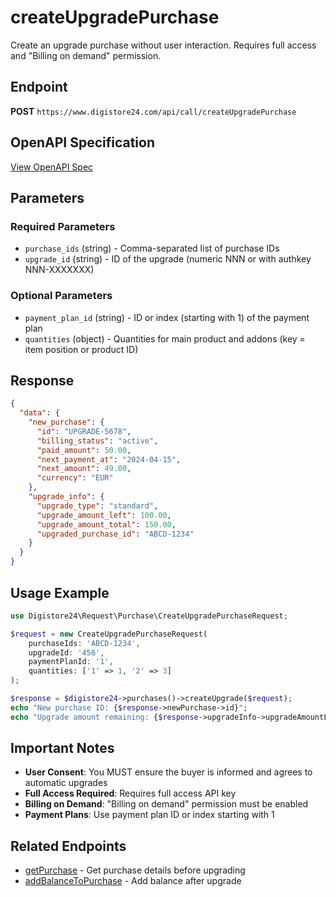 # createUpgradePurchase

Create an upgrade purchase without user interaction. Requires full access and "Billing on demand" permission.

## Endpoint

**POST** `https://www.digistore24.com/api/call/createUpgradePurchase`

## OpenAPI Specification

[View OpenAPI Spec](https://digistore24.com/api/docs/paths/createUpgradePurchase.yaml)

## Parameters

### Required Parameters

- `purchase_ids` (string) - Comma-separated list of purchase IDs
- `upgrade_id` (string) - ID of the upgrade (numeric NNN or with authkey NNN-XXXXXXX)

### Optional Parameters

- `payment_plan_id` (string) - ID or index (starting with 1) of the payment plan
- `quantities` (object) - Quantities for main product and addons (key = item position or product ID)

## Response

```json
{
  "data": {
    "new_purchase": {
      "id": "UPGRADE-5678",
      "billing_status": "active",
      "paid_amount": 50.00,
      "next_payment_at": "2024-04-15",
      "next_amount": 49.00,
      "currency": "EUR"
    },
    "upgrade_info": {
      "upgrade_type": "standard",
      "upgrade_amount_left": 100.00,
      "upgrade_amount_total": 150.00,
      "upgraded_purchase_id": "ABCD-1234"
    }
  }
}
```

## Usage Example

```php
use Digistore24\Request\Purchase\CreateUpgradePurchaseRequest;

$request = new CreateUpgradePurchaseRequest(
    purchaseIds: 'ABCD-1234',
    upgradeId: '456',
    paymentPlanId: '1',
    quantities: ['1' => 1, '2' => 3]
);

$response = $digistore24->purchases()->createUpgrade($request);
echo "New purchase ID: {$response->newPurchase->id}";
echo "Upgrade amount remaining: {$response->upgradeInfo->upgradeAmountLeft}";
```

## Important Notes

- **User Consent**: You MUST ensure the buyer is informed and agrees to automatic upgrades
- **Full Access Required**: Requires full access API key
- **Billing on Demand**: "Billing on demand" permission must be enabled
- **Payment Plans**: Use payment plan ID or index starting with 1

## Related Endpoints

- [getPurchase](getPurchase.md) - Get purchase details before upgrading
- [addBalanceToPurchase](addBalanceToPurchase.md) - Add balance after upgrade
